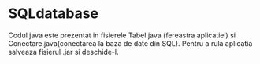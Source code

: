 # SQLdatabase
Codul java este prezentat in fisierele Tabel.java (fereastra aplicatiei) si Conectare.java(conectarea la baza de date din SQL).
Pentru a rula aplicatia salveaza fisierul .jar si deschide-l.
